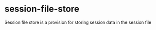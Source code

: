 session-file-store
==================

Session file store is a provision for storing session data in the session file
